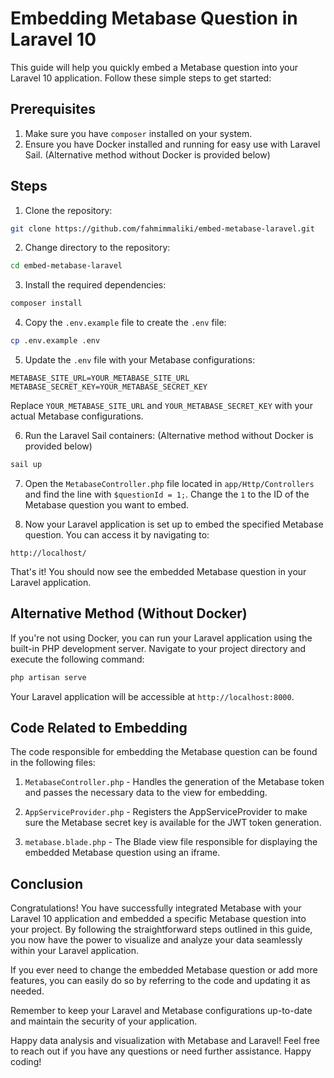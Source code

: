 # Embedding Metabase Question in Laravel 10

This guide will help you quickly embed a Metabase question into your Laravel 10 application. Follow these simple steps to get started:

## Prerequisites

1. Make sure you have `composer` installed on your system.
2. Ensure you have Docker installed and running for easy use with Laravel Sail. (Alternative method without Docker is provided below)

## Steps

1. Clone the repository:

```bash
git clone https://github.com/fahmimmaliki/embed-metabase-laravel.git
```

2. Change directory to the repository:

```bash
cd embed-metabase-laravel
```

3. Install the required dependencies:

```bash
composer install
```

4. Copy the `.env.example` file to create the `.env` file:

```bash
cp .env.example .env
```

5. Update the `.env` file with your Metabase configurations:

```env
METABASE_SITE_URL=YOUR_METABASE_SITE_URL
METABASE_SECRET_KEY=YOUR_METABASE_SECRET_KEY
```

Replace `YOUR_METABASE_SITE_URL` and `YOUR_METABASE_SECRET_KEY` with your actual Metabase configurations.

6. Run the Laravel Sail containers: (Alternative method without Docker is provided below)

```bash
sail up
```

7. Open the `MetabaseController.php` file located in `app/Http/Controllers` and find the line with `$questionId = 1;`. Change the `1` to the ID of the Metabase question you want to embed.

8. Now your Laravel application is set up to embed the specified Metabase question. You can access it by navigating to:

```
http://localhost/
```

That's it! You should now see the embedded Metabase question in your Laravel application.

## Alternative Method (Without Docker)

If you're not using Docker, you can run your Laravel application using the built-in PHP development server. Navigate to your project directory and execute the following command:

```bash
php artisan serve
```

Your Laravel application will be accessible at `http://localhost:8000`.

## Code Related to Embedding

The code responsible for embedding the Metabase question can be found in the following files:

1. `MetabaseController.php` - Handles the generation of the Metabase token and passes the necessary data to the view for embedding.

2. `AppServiceProvider.php` - Registers the AppServiceProvider to make sure the Metabase secret key is available for the JWT token generation.

3. `metabase.blade.php` - The Blade view file responsible for displaying the embedded Metabase question using an iframe.

## Conclusion

Congratulations! You have successfully integrated Metabase with your Laravel 10 application and embedded a specific Metabase question into your project. By following the straightforward steps outlined in this guide, you now have the power to visualize and analyze your data seamlessly within your Laravel application.

If you ever need to change the embedded Metabase question or add more features, you can easily do so by referring to the code and updating it as needed.

Remember to keep your Laravel and Metabase configurations up-to-date and maintain the security of your application.

Happy data analysis and visualization with Metabase and Laravel! Feel free to reach out if you have any questions or need further assistance. Happy coding!
